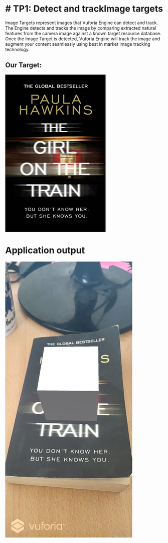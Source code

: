 # # TP1:  Detect and trackImage targets

Image Targets represent images that Vuforia Engine can detect and track. The Engine detects and tracks the image by comparing extracted natural features from the camera image against a known target resource database. Once the Image Target is detected, Vuforia Engine will track the image and augment your content seamlessly using best in market image tracking technology.

## Our Target:
![](Target/book.jpg)

# Application output
![](Target/screenshot.jpg)
